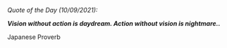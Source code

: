 *Quote of the Day (10/09/2021):*

_**Vision without action is daydream. Action without vision is nightmare..**_

Japanese Proverb